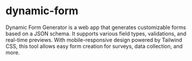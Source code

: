 # dynamic-form
Dynamic Form Generator is a web app that generates customizable forms based on a JSON schema. It supports various field types, validations, and real-time previews. With mobile-responsive design powered by Tailwind CSS, this tool allows easy form creation for surveys, data collection, and more.
